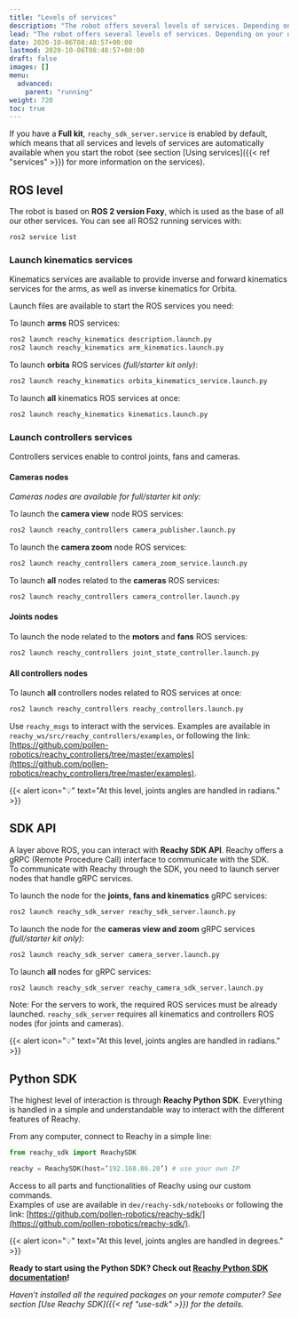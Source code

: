 ```yaml
---
title: "Levels of services"
description: "The robot offers several levels of services. Depending on your use case, you may prefer interacting with different layers of the robot software."
lead: "The robot offers several levels of services. Depending on your use case, you may prefer interacting with different layers of the robot software."
date: 2020-10-06T08:48:57+00:00
lastmod: 2020-10-06T08:48:57+00:00
draft: false
images: []
menu:
  advanced:
    parent: "running"
weight: 720
toc: true
---
```


If you have a **Full kit**, `reachy_sdk_server.service` is enabled by default, which means that all services and levels of services are automatically available when you start the robot (see section [Using services]({{< ref "services" >}}) for more information on the services).

## ROS level
The robot is based on **ROS 2 version Foxy**, which is used as the base of all our other services.
You can see all ROS2 running services with:
```bash
ros2 service list
```  

### Launch kinematics services
Kinematics services are available to provide inverse and forward kinematics services for the arms, as well as inverse kinematics for Orbita.  

Launch files are available to start the ROS services you need:  

To launch **arms** ROS services:
```bash
ros2 launch reachy_kinematics description.launch.py
ros2 launch reachy_kinematics arm_kinematics.launch.py
```

To launch **orbita** ROS services *(full/starter kit only)*:
```bash
ros2 launch reachy_kinematics orbita_kinematics_service.launch.py
```

To launch **all** kinematics ROS services at once:
```bash
ros2 launch reachy_kinematics kinematics.launch.py
```

### Launch controllers services
Controllers services enable to control joints, fans and cameras.

#### Cameras nodes
*Cameras nodes are available for full/starter kit only:*  

To launch the **camera view** node ROS services:
```bash
ros2 launch reachy_controllers camera_publisher.launch.py
```
To launch the **camera zoom** node ROS services:
```bash
ros2 launch reachy_controllers camera_zoom_service.launch.py
```

To launch **all** nodes related to the **cameras** ROS services:
```bash
ros2 launch reachy_controllers camera_controller.launch.py
```

#### Joints nodes
To launch the node related to the **motors** and **fans** ROS services:
```bash
ros2 launch reachy_controllers joint_state_controller.launch.py
```

#### All controllers nodes
To launch **all** controllers nodes related to ROS services at once:
```bash
ros2 launch reachy_controllers reachy_controllers.launch.py
```

Use `reachy_msgs` to interact with the services. Examples are available in `reachy_ws/src/reachy_controllers/examples`, or following the link: [https://github.com/pollen-robotics/reachy_controllers/tree/master/examples](https://github.com/pollen-robotics/reachy_controllers/tree/master/examples).

{{< alert icon="💡" text="At this level, joints angles are handled in radians." >}}


## SDK API
A layer above ROS, you can interact with **Reachy SDK API**. Reachy offers a gRPC (Remote Procedure Call) interface to communicate with the SDK.  
To communicate with Reachy through the SDK, you need to launch server nodes that handle gRPC services.  

To launch the node for the **joints, fans and kinematics** gRPC services:
```bash
ros2 launch reachy_sdk_server reachy_sdk_server.launch.py
```

To launch the node for the **cameras view and zoom** gRPC services *(full/starter kit only)*:
```bash
ros2 launch reachy_sdk_server camera_server.launch.py
```

To launch **all** nodes for gRPC services:
```bash
ros2 launch reachy_sdk_server reachy_camera_sdk_server.launch.py
```

Note: For the servers to work, the required ROS services must be already launched. `reachy_sdk_server` requires all kinematics and controllers ROS nodes (for joints and cameras). 


{{< alert icon="💡" text="At this level, joints angles are handled in radians." >}}



## Python SDK
The highest level of interaction is through **Reachy Python SDK**. Everything is handled in a simple and understandable way to interact with the different features of Reachy.

From any computer, connect to Reachy in a simple line:
```python
from reachy_sdk import ReachySDK

reachy = ReachySDK(host=’192.168.86.20’) # use your own IP
```


Access to all parts and functionalities of Reachy using our custom commands.  
Examples of use are available in `dev/reachy-sdk/notebooks` or following the link: [https://github.com/pollen-robotics/reachy-sdk/](https://github.com/pollen-robotics/reachy-sdk/).


{{< alert icon="💡" text="At this level, joints angles are handled in degrees." >}}

**Ready to start using the Python SDK? Check out [Reachy Python SDK documentation](https://pollen-robotics.github.io/reachy-2021-docs/sdk/getting-started/introduction/)!**  

*Haven’t installed all the required packages on your remote computer? See section [Use Reachy SDK]({{< ref "use-sdk" >}}) for the details.*
